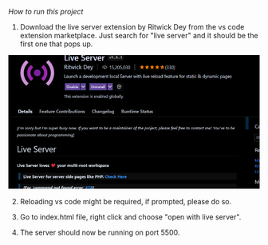 _How to run this project_

1. Download the live server extension by Ritwick Dey from the vs code extension marketplace. Just search for "live server" and it should be the first one that pops up.

<img src="liveserver.png" alt="live-server-image" width="600px">

2. Reloading vs code might be required, if prompted, please do so.

3. Go to index.html file, right click and choose "open with live server".

4. The server should now be running on port 5500.
